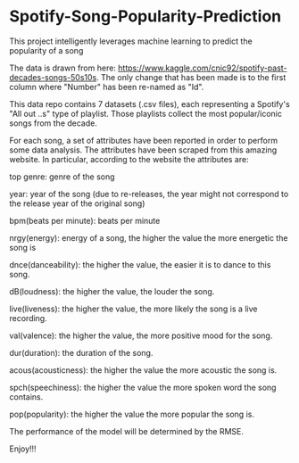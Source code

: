 # Spotify-Song-Popularity-Prediction
This project intelligently leverages machine learning to predict the popularity of a song

The data is drawn from here: https://www.kaggle.com/cnic92/spotify-past-decades-songs-50s10s. The only change that has been made is to the first column where "Number" has been re-named as "Id". 

This data repo contains 7 datasets (.csv files), each representing a Spotify's "All out ..s" type of playlist. Those playlists collect the most popular/iconic songs from the decade. 

For each song, a set of attributes have been reported in order to perform some data analysis. The attributes have been scraped from this amazing website. In particular, according to the website the attributes are:

top genre: genre of the song

year: year of the song (due to re-releases, the year might not correspond to the release year of the original song)

bpm(beats per minute): beats per minute

nrgy(energy): energy of a song, the higher the value the more energetic the song is

dnce(danceability): the higher the value, the easier it is to dance to this song.

dB(loudness): the higher the value, the louder the song.

live(liveness): the higher the value, the more likely the song is a live recording.

val(valence): the higher the value, the more positive mood for the song.

dur(duration): the duration of the song.

acous(acousticness): the higher the value the more acoustic the song is.

spch(speechiness): the higher the value the more spoken word the song contains.

pop(popularity): the higher the value the more popular the song is.

The performance of the model will be determined by the RMSE.

Enjoy!!!
